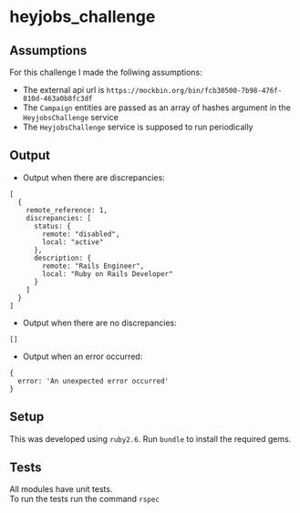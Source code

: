 # heyjobs_challenge

## Assumptions
For this challenge I made the follwing assumptions:
- The external api url is `https://mockbin.org/bin/fcb30500-7b98-476f-810d-463a0b8fc3df`
- The `Campaign` entities are passed as an array of hashes argument in the `HeyjobsChallenge` service
- The `HeyjobsChallenge` service is supposed to run periodically


## Output
- Output when there are discrepancies:
```
[
  {
    remote_reference: 1,
    discrepancies: [
      status: {
        remote: "disabled",
        local: "active"
      },
      description: {
        remote: "Rails Engineer",
        local: "Ruby on Rails Developer"
      }
    ]
  }
]
```

- Output when there are no discrepancies:
```
[]
```

- Output when an error occurred:
```
{
  error: 'An unexpected error occurred'
}
```


## Setup
This was developed using `ruby2.6`.
Run `bundle` to install the required gems.

## Tests
All modules have unit tests.  
To run the tests run the command `rspec`
